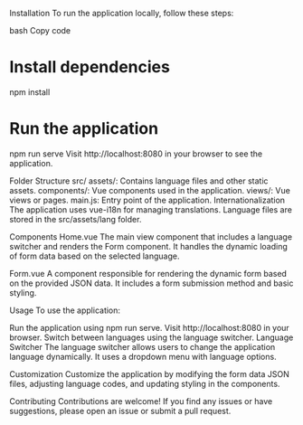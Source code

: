 Installation
To run the application locally, follow these steps:

bash
Copy code
# Install dependencies
npm install

# Run the application
npm run serve
Visit http://localhost:8080 in your browser to see the application.

Folder Structure
src/
assets/: Contains language files and other static assets.
components/: Vue components used in the application.
views/: Vue views or pages.
main.js: Entry point of the application.
Internationalization
The application uses vue-i18n for managing translations. Language files are stored in the src/assets/lang folder.

Components
Home.vue
The main view component that includes a language switcher and renders the Form component. It handles the dynamic loading of form data based on the selected language.

Form.vue
A component responsible for rendering the dynamic form based on the provided JSON data. It includes a form submission method and basic styling.

Usage
To use the application:

Run the application using npm run serve.
Visit http://localhost:8080 in your browser.
Switch between languages using the language switcher.
Language Switcher
The language switcher allows users to change the application language dynamically. It uses a dropdown menu with language options.

Customization
Customize the application by modifying the form data JSON files, adjusting language codes, and updating styling in the components.

Contributing
Contributions are welcome! If you find any issues or have suggestions, please open an issue or submit a pull request.
